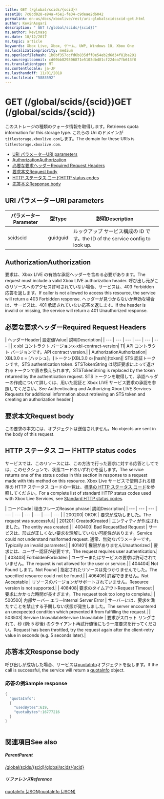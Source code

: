 ```yaml
---
title: GET (/global/scids/{scid})
assetID: 7c8cd028-e94a-45e1-fe34-c9deae2d6042
permalink: en-us/docs/xboxlive/rest/uri-globalscidsscid-get.html
author: KevinAsgari
description: " GET (/global/scids/{scid})"
ms.author: kevinasg
ms.date: 10/12/2017
ms.topic: article
keywords: Xbox Live, Xbox, ゲーム, UWP, Windows 10, Xbox One
ms.localizationpriority: medium
ms.openlocfilehash: 1b6bf357ccfd6b835dff0e54eb2d6d34f81ba291
ms.sourcegitcommit: cd00bb829306871e5103db481cf224ea7fb613f0
ms.translationtype: MT
ms.contentlocale: ja-JP
ms.lasthandoff: 11/01/2018
ms.locfileid: "5883592"
---
```

# <a name="get-globalscidsscid"></a><span data-ttu-id="9d68e-104">GET (/global/scids/{scid})</span><span class="sxs-lookup"><span data-stu-id="9d68e-104">GET (/global/scids/{scid})</span></span>
<span data-ttu-id="9d68e-105">このストレージの種類のクォータ情報を取得します。</span><span class="sxs-lookup"><span data-stu-id="9d68e-105">Retrieves quota information for this storage type.</span></span> <span data-ttu-id="9d68e-106">これらの Uri のドメインが`titlestorage.xboxlive.com`します。</span><span class="sxs-lookup"><span data-stu-id="9d68e-106">The domain for these URIs is `titlestorage.xboxlive.com`.</span></span>
 
  * [<span data-ttu-id="9d68e-107">URI パラメーター</span><span class="sxs-lookup"><span data-stu-id="9d68e-107">URI parameters</span></span>](#ID4EX)
  * [<span data-ttu-id="9d68e-108">Authorization</span><span class="sxs-lookup"><span data-stu-id="9d68e-108">Authorization</span></span>](#ID4ECB)
  * [<span data-ttu-id="9d68e-109">必要な要求ヘッダー</span><span class="sxs-lookup"><span data-stu-id="9d68e-109">Required Request Headers</span></span>](#ID4ENB)
  * [<span data-ttu-id="9d68e-110">要求本文</span><span class="sxs-lookup"><span data-stu-id="9d68e-110">Request body</span></span>](#ID4EWC)
  * [<span data-ttu-id="9d68e-111">HTTP ステータス コード</span><span class="sxs-lookup"><span data-stu-id="9d68e-111">HTTP status codes</span></span>](#ID4EBD)
  * [<span data-ttu-id="9d68e-112">応答本文</span><span class="sxs-lookup"><span data-stu-id="9d68e-112">Response body</span></span>](#ID4EUAAC)
 
<a id="ID4EX"></a>

 
## <a name="uri-parameters"></a><span data-ttu-id="9d68e-113">URI パラメーター</span><span class="sxs-lookup"><span data-stu-id="9d68e-113">URI parameters</span></span>
 
| <span data-ttu-id="9d68e-114">パラメーター</span><span class="sxs-lookup"><span data-stu-id="9d68e-114">Parameter</span></span>| <span data-ttu-id="9d68e-115">型</span><span class="sxs-lookup"><span data-stu-id="9d68e-115">Type</span></span>| <span data-ttu-id="9d68e-116">説明</span><span class="sxs-lookup"><span data-stu-id="9d68e-116">Description</span></span>| 
| --- | --- | --- | 
| <span data-ttu-id="9d68e-117">scid</span><span class="sxs-lookup"><span data-stu-id="9d68e-117">scid</span></span>| <span data-ttu-id="9d68e-118">guid</span><span class="sxs-lookup"><span data-stu-id="9d68e-118">guid</span></span>| <span data-ttu-id="9d68e-119">ルックアップ サービス構成の ID です。</span><span class="sxs-lookup"><span data-stu-id="9d68e-119">the ID of the service config to look up.</span></span>| 
  
<a id="ID4ECB"></a>

 
## <a name="authorization"></a><span data-ttu-id="9d68e-120">Authorization</span><span class="sxs-lookup"><span data-stu-id="9d68e-120">Authorization</span></span>
 
<span data-ttu-id="9d68e-121">要求は、Xbox LIVE の有効な承認ヘッダーを含める必要があります。</span><span class="sxs-lookup"><span data-stu-id="9d68e-121">The request must include a valid Xbox LIVE authorization header.</span></span> <span data-ttu-id="9d68e-122">呼び出し元がこのリソースへのアクセス許可されていない場合、サービスは、403 Forbidden 応答を返します。</span><span class="sxs-lookup"><span data-stu-id="9d68e-122">If caller is not allowed to access this resource, the service will return a 403 Forbidden response.</span></span> <span data-ttu-id="9d68e-123">ヘッダーが見つからないか無効な場合は、サービスは、401 承認されていない応答を返します。</span><span class="sxs-lookup"><span data-stu-id="9d68e-123">If the header is invalid or missing, the service will return a 401 Unauthorized response.</span></span> 
  
<a id="ID4ENB"></a>

 
## <a name="required-request-headers"></a><span data-ttu-id="9d68e-124">必要な要求ヘッダー</span><span class="sxs-lookup"><span data-stu-id="9d68e-124">Required Request Headers</span></span>
 
| <span data-ttu-id="9d68e-125">ヘッダー</span><span class="sxs-lookup"><span data-stu-id="9d68e-125">Header</span></span>| <span data-ttu-id="9d68e-126">設定値</span><span class="sxs-lookup"><span data-stu-id="9d68e-126">Value</span></span>| <span data-ttu-id="9d68e-127">説明</span><span class="sxs-lookup"><span data-stu-id="9d68e-127">Description</span></span>| 
| --- | --- | --- | --- | --- | --- | 
| <span data-ttu-id="9d68e-128">x xbl コントラクト バージョン</span><span class="sxs-lookup"><span data-stu-id="9d68e-128">x-xbl-contract-version</span></span>| <span data-ttu-id="9d68e-129">1</span><span class="sxs-lookup"><span data-stu-id="9d68e-129">1</span></span>| <span data-ttu-id="9d68e-130">API コントラクト バージョンです。</span><span class="sxs-lookup"><span data-stu-id="9d68e-130">API contract version.</span></span>| 
| <span data-ttu-id="9d68e-131">Authorization</span><span class="sxs-lookup"><span data-stu-id="9d68e-131">Authorization</span></span>| <span data-ttu-id="9d68e-132">XBL3.0 x = [ハッシュ]。[トークン]</span><span class="sxs-lookup"><span data-stu-id="9d68e-132">XBL3.0 x=[hash];[token]</span></span>| <span data-ttu-id="9d68e-133">STS 認証トークンです。</span><span class="sxs-lookup"><span data-stu-id="9d68e-133">STS authentication token.</span></span> <span data-ttu-id="9d68e-134">STSTokenString は認証要求によって返されるトークンで置き換えられます。</span><span class="sxs-lookup"><span data-stu-id="9d68e-134">STSTokenString is replaced by the token returned by the authentication request.</span></span> <span data-ttu-id="9d68e-135">STS トークンを取得して、承認ヘッダーの作成について詳しくは、用いた認証と Xbox LIVE サービス要求の承認を参照してください。</span><span class="sxs-lookup"><span data-stu-id="9d68e-135">See Authenticating and Authorizing Xbox LIVE Services Requests for additional information about retrieving an STS token and creating an authorization header.</span></span>| 
  
<a id="ID4EWC"></a>

 
## <a name="request-body"></a><span data-ttu-id="9d68e-136">要求本文</span><span class="sxs-lookup"><span data-stu-id="9d68e-136">Request body</span></span>
 
<span data-ttu-id="9d68e-137">この要求の本文には、オブジェクトは送信されません。</span><span class="sxs-lookup"><span data-stu-id="9d68e-137">No objects are sent in the body of this request.</span></span>
  
<a id="ID4EBD"></a>

 
## <a name="http-status-codes"></a><span data-ttu-id="9d68e-138">HTTP ステータス コード</span><span class="sxs-lookup"><span data-stu-id="9d68e-138">HTTP status codes</span></span> 
 
<span data-ttu-id="9d68e-139">サービスでは、このリソースには、この方法で行った要求に対する応答としてでは、このセクションで、状態コードのいずれかを返します。</span><span class="sxs-lookup"><span data-stu-id="9d68e-139">The service returns one of the status codes in this section in response to a request made with this method on this resource.</span></span> <span data-ttu-id="9d68e-140">Xbox Live サービスで使用される標準の HTTP ステータス コードの一覧は、[標準の HTTP ステータス コード](../../additional/httpstatuscodes.md)を参照してください。</span><span class="sxs-lookup"><span data-stu-id="9d68e-140">For a complete list of standard HTTP status codes used with Xbox Live Services, see [Standard HTTP status codes](../../additional/httpstatuscodes.md).</span></span>
 
| <span data-ttu-id="9d68e-141">コード</span><span class="sxs-lookup"><span data-stu-id="9d68e-141">Code</span></span>| <span data-ttu-id="9d68e-142">理由フレーズ</span><span class="sxs-lookup"><span data-stu-id="9d68e-142">Reason phrase</span></span>| <span data-ttu-id="9d68e-143">説明</span><span class="sxs-lookup"><span data-stu-id="9d68e-143">Description</span></span>| 
| --- | --- | --- | --- | --- | --- | --- | --- | --- | 
| <span data-ttu-id="9d68e-144">200</span><span class="sxs-lookup"><span data-stu-id="9d68e-144">200</span></span>| <span data-ttu-id="9d68e-145">OK</span><span class="sxs-lookup"><span data-stu-id="9d68e-145">OK</span></span> | <span data-ttu-id="9d68e-146">要求が成功しました。</span><span class="sxs-lookup"><span data-stu-id="9d68e-146">The request was successful.</span></span>| 
| <span data-ttu-id="9d68e-147">201</span><span class="sxs-lookup"><span data-stu-id="9d68e-147">201</span></span>| <span data-ttu-id="9d68e-148">Created</span><span class="sxs-lookup"><span data-stu-id="9d68e-148">Created</span></span> | <span data-ttu-id="9d68e-149">エンティティが作成されました。</span><span class="sxs-lookup"><span data-stu-id="9d68e-149">The entity was created.</span></span>| 
| <span data-ttu-id="9d68e-150">400</span><span class="sxs-lookup"><span data-stu-id="9d68e-150">400</span></span>| <span data-ttu-id="9d68e-151">Bad Request</span><span class="sxs-lookup"><span data-stu-id="9d68e-151">Bad Request</span></span> | <span data-ttu-id="9d68e-152">サービスは、形式が正しくない要求を理解していない可能性があります。</span><span class="sxs-lookup"><span data-stu-id="9d68e-152">Service could not understand malformed request.</span></span> <span data-ttu-id="9d68e-153">通常、無効なパラメーターです。</span><span class="sxs-lookup"><span data-stu-id="9d68e-153">Typically an invalid parameter.</span></span>| 
| <span data-ttu-id="9d68e-154">401</span><span class="sxs-lookup"><span data-stu-id="9d68e-154">401</span></span>| <span data-ttu-id="9d68e-155">権限がありません</span><span class="sxs-lookup"><span data-stu-id="9d68e-155">Unauthorized</span></span> | <span data-ttu-id="9d68e-156">要求には、ユーザー認証が必要です。</span><span class="sxs-lookup"><span data-stu-id="9d68e-156">The request requires user authentication.</span></span>| 
| <span data-ttu-id="9d68e-157">403</span><span class="sxs-lookup"><span data-stu-id="9d68e-157">403</span></span>| <span data-ttu-id="9d68e-158">Forbidden</span><span class="sxs-lookup"><span data-stu-id="9d68e-158">Forbidden</span></span> | <span data-ttu-id="9d68e-159">ユーザーまたはサービスの要求は許可されていません。</span><span class="sxs-lookup"><span data-stu-id="9d68e-159">The request is not allowed for the user or service.</span></span>| 
| <span data-ttu-id="9d68e-160">404</span><span class="sxs-lookup"><span data-stu-id="9d68e-160">404</span></span>| <span data-ttu-id="9d68e-161">Not Found します。</span><span class="sxs-lookup"><span data-stu-id="9d68e-161">Not Found</span></span> | <span data-ttu-id="9d68e-162">指定されたリソースは見つかりませんでした。</span><span class="sxs-lookup"><span data-stu-id="9d68e-162">The specified resource could not be found.</span></span>| 
| <span data-ttu-id="9d68e-163">406</span><span class="sxs-lookup"><span data-stu-id="9d68e-163">406</span></span>| <span data-ttu-id="9d68e-164">許容できません。</span><span class="sxs-lookup"><span data-stu-id="9d68e-164">Not Acceptable</span></span> | <span data-ttu-id="9d68e-165">リソースのバージョンがサポートされていません。</span><span class="sxs-lookup"><span data-stu-id="9d68e-165">Resource version is not supported.</span></span>| 
| <span data-ttu-id="9d68e-166">408</span><span class="sxs-lookup"><span data-stu-id="9d68e-166">408</span></span>| <span data-ttu-id="9d68e-167">要求のタイムアウト</span><span class="sxs-lookup"><span data-stu-id="9d68e-167">Request Timeout</span></span> | <span data-ttu-id="9d68e-168">要求にかかった時間が長すぎます。</span><span class="sxs-lookup"><span data-stu-id="9d68e-168">The request took too long to complete.</span></span>| 
| <span data-ttu-id="9d68e-169">500</span><span class="sxs-lookup"><span data-stu-id="9d68e-169">500</span></span>| <span data-ttu-id="9d68e-170">内部サーバー エラー</span><span class="sxs-lookup"><span data-stu-id="9d68e-170">Internal Server Error</span></span> | <span data-ttu-id="9d68e-171">サーバーには、要求を満たすことを禁止する予期しない状態が発生しました。</span><span class="sxs-lookup"><span data-stu-id="9d68e-171">The server encountered an unexpected condition which prevented it from fulfilling the request.</span></span>| 
| <span data-ttu-id="9d68e-172">503</span><span class="sxs-lookup"><span data-stu-id="9d68e-172">503</span></span>| <span data-ttu-id="9d68e-173">Service Unavailable</span><span class="sxs-lookup"><span data-stu-id="9d68e-173">Service Unavailable</span></span> | <span data-ttu-id="9d68e-174">要求がスロット リングされて、秒 (例: 5 秒後) のクライアント再試行値後にもう一度要求を行ってください。</span><span class="sxs-lookup"><span data-stu-id="9d68e-174">Request has been throttled, try the request again after the client-retry value in seconds (e.g. 5 seconds later).</span></span>| 
  
<a id="ID4EUAAC"></a>

 
## <a name="response-body"></a><span data-ttu-id="9d68e-175">応答本文</span><span class="sxs-lookup"><span data-stu-id="9d68e-175">Response body</span></span>
 
<span data-ttu-id="9d68e-176">呼び出しが成功した場合、サービスは[quotaInfo](../../json/json-quota.md)オブジェクトを返します。</span><span class="sxs-lookup"><span data-stu-id="9d68e-176">If the call is successful, the service will return a [quotaInfo](../../json/json-quota.md) object.</span></span> 
 
<a id="ID4ECBAC"></a>

 
### <a name="sample-response"></a><span data-ttu-id="9d68e-177">応答の例</span><span class="sxs-lookup"><span data-stu-id="9d68e-177">Sample response</span></span>
 

```cpp
{
  "quotaInfo":
  {
    "usedBytes":619,
    "quotaBytes":16777216
  }
}
         
```

   
<a id="ID4EOBAC"></a>

 
## <a name="see-also"></a><span data-ttu-id="9d68e-178">関連項目</span><span class="sxs-lookup"><span data-stu-id="9d68e-178">See also</span></span>
 
<a id="ID4EQBAC"></a>

 
##### <a name="parent"></a><span data-ttu-id="9d68e-179">Parent</span><span class="sxs-lookup"><span data-stu-id="9d68e-179">Parent</span></span> 

[<span data-ttu-id="9d68e-180">/global/scids/{scid}</span><span class="sxs-lookup"><span data-stu-id="9d68e-180">/global/scids/{scid}</span></span>](uri-globalscidsscid.md)

  
<a id="ID4E1BAC"></a>

 
##### <a name="reference"></a><span data-ttu-id="9d68e-181">リファレンス</span><span class="sxs-lookup"><span data-stu-id="9d68e-181">Reference</span></span> 

[<span data-ttu-id="9d68e-182">quotaInfo (JSON)</span><span class="sxs-lookup"><span data-stu-id="9d68e-182">quotaInfo (JSON)</span></span>](../../json/json-quota.md)

   